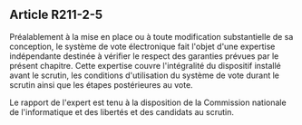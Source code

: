 ## Article R211-2-5

Préalablement à la mise en place ou à toute modification substantielle de sa conception, le système de vote
électronique fait l'objet d'une expertise indépendante destinée à vérifier le respect des garanties prévues par
le présent chapitre. Cette expertise couvre l'intégralité du dispositif installé avant le scrutin, les conditions
d'utilisation du système de vote durant le scrutin ainsi que les étapes postérieures au vote.

Le rapport de l'expert est tenu à la disposition de la Commission nationale de l'informatique et des libertés et
des candidats au scrutin.



